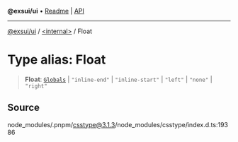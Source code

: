 **@exsui/ui** • [Readme](../../README.md) \| [API](../../globals.md)

***

[@exsui/ui](../../README.md) / [\<internal\>](../README.md) / Float

# Type alias: Float

> **Float**: [`Globals`](Globals.md) \| `"inline-end"` \| `"inline-start"` \| `"left"` \| `"none"` \| `"right"`

## Source

node\_modules/.pnpm/csstype@3.1.3/node\_modules/csstype/index.d.ts:19386
